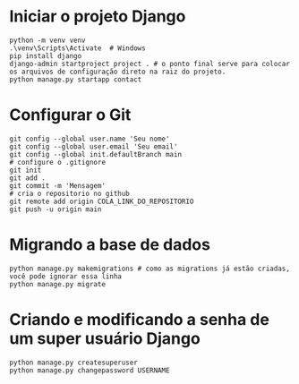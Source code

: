 # Iniciar o projeto Django

```
python -m venv venv
.\venv\Scripts\Activate  # Windows
pip install django
django-admin startproject project . # o ponto final serve para colocar os arquivos de configuração direto na raiz do projeto.
python manage.py startapp contact
```

# Configurar o Git

```
git config --global user.name 'Seu nome'
git config --global user.email 'Seu email'
git config --global init.defaultBranch main
# configure o .gitignore
git init
git add .
git commit -m 'Mensagem'
# cria o repositorio no github
git remote add origin COLA_LINK_DO_REPOSITORIO
git push -u origin main
```

# Migrando a base de dados

```
python manage.py makemigrations # como as migrations já estão criadas, você pode ignorar essa linha
python manage.py migrate
```

# Criando e modificando a senha de um super usuário Django

```
python manage.py createsuperuser
python manage.py changepassword USERNAME
```
